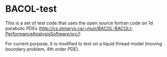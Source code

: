 # BACOL-test
This is a set of test code that uses the open source fortran code on 1d parabolic PDEs (http://cs.stmarys.ca/~muir/BACOL-BACOLI-PerformanceAnalysisSoftware/src/)

For current purpose, it is modified to test on a liquid thread model (moving boundary problem, 4th order PDE).

